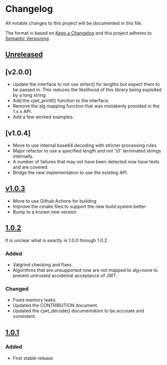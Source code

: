 <!--
SPDX-FileCopyrightText: 2017-2021 Comcast Cable Communications Management, LLC
SPDX-License-Identifier: Apache-2.0
-->
# Changelog
All notable changes to this project will be documented in this file.

The format is based on [Keep a Changelog](http://keepachangelog.com/en/1.0.0/)
and this project adheres to [Semantic Versioning](http://semver.org/spec/v2.0.0.html).

## [Unreleased]

## [v2.0.0]
- Update the interface to not use strlen() for lengths but expect them to be
  passed in.  This reduces the likelihood of this library being exploited by
  a long string.
- Add the cjwt_printf() function to the interface.
- Remove the alg mapping function that was mistakenly provided in the 1.x.x API.
- Add a few worked examples.

## [v1.0.4]
- Move to use internal base64 decoding with stricter processing rules
- Major refactor to use a specified length and not '\0' terminated strings internally.
- A number of failures that may not have been detected now have tests and are covered.
- Bridge the new implementation to use the existing API.

## [v1.0.3]
- Move to use Github Actions for building
- Improve the cmake files to support the new build system better
- Bump to a known new version

## [1.0.2]

It is unclear what is exactly in 1.0.0 through 1.0.2.

### Added
- Valgrind checking and fixes.
- Algorithms that are unsupported now are not mapped to alg=none to prevent untrusted
  accidental acceptance of JWT.

### Changed
- Fixed memory leaks.
- Updated the CONTRIBUTION document.
- Updated the cjwt_decode() documentation to be accurate and consistent.

## [1.0.1]
### Added
- First stable release

[Unreleased]: https://github.com/xmidt-org/cjwt/compare/v1.0.3...HEAD
[v1.0.3]: https://github.com/xmidt-org/cjwt/compare/1.0.2...v1.0.3
[1.0.2]: https://github.com/xmidt-org/cjwt/compare/1.0.1...1.0.2
[1.0.1]: https://github.com/xmidt-org/cjwt/compare/5d07465b61c7787e1ae8491c320a93cf3a1f531c...1.0.1
